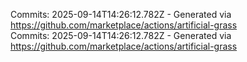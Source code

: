 Commits: 2025-09-14T14:26:12.782Z - Generated via https://github.com/marketplace/actions/artificial-grass
<br>
Commits: 2025-09-14T14:26:12.782Z - Generated via https://github.com/marketplace/actions/artificial-grass
<br>
